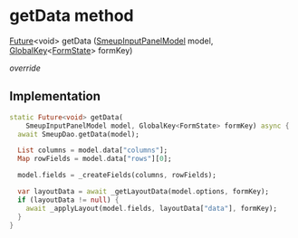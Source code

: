 


# getData method








[Future](https://api.flutter.dev/flutter/dart-async/Future-class.html)&lt;void> getData
([SmeupInputPanelModel](../../smeup_models_widgets_smeup_inputpanel_model/SmeupInputPanelModel-class.md) model, [GlobalKey](https://api.flutter.dev/flutter/widgets/GlobalKey-class.html)&lt;[FormState](https://api.flutter.dev/flutter/widgets/FormState-class.html)> formKey)

_override_






## Implementation

```dart
static Future<void> getData(
    SmeupInputPanelModel model, GlobalKey<FormState> formKey) async {
  await SmeupDao.getData(model);

  List columns = model.data["columns"];
  Map rowFields = model.data["rows"][0];

  model.fields = _createFields(columns, rowFields);

  var layoutData = await _getLayoutData(model.options, formKey);
  if (layoutData != null) {
    await _applyLayout(model.fields, layoutData["data"], formKey);
  }
}
```







